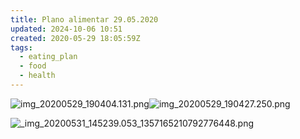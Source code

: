 ```yaml
---
title: Plano alimentar 29.05.2020
updated: 2024-10-06 10:51
created: 2020-05-29 18:05:59Z
tags:
  - eating_plan
  - food
  - health
---
```


![img_20200529_190404.131.png](../../_resources/img_20200529_190404.131.png)![img_20200529_190427.250.png](../../_resources/img_20200529_190427.250.png)

![_img_20200531_145239.053_1357165210792776448.png](../../_resources/_img_20200531_145239.053_1357165)
